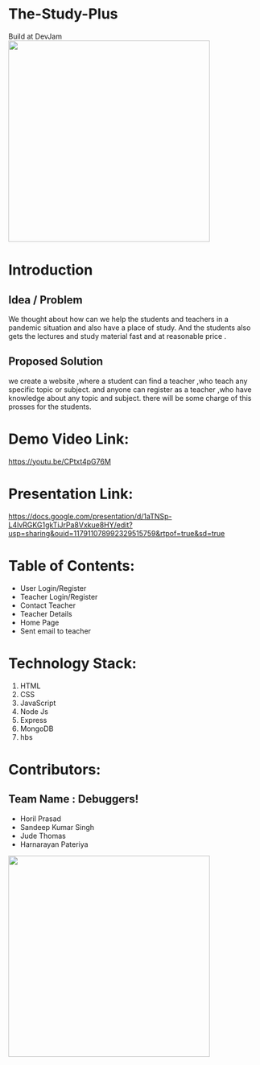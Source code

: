 # The-Study-Plus
Build at DevJam
<img src="https://user-images.githubusercontent.com/96302661/170649118-725b4d58-9558-4204-a5dc-0174d7ffdea5.png" height = "400px" width = "400px">

# Introduction
## Idea / Problem
We thought about how can we help the students and teachers in a pandemic situation and also have a place of study. 
And the students also gets the lectures and study material fast and at reasonable price .
## Proposed Solution
we create a website ,where a student can find a teacher ,who teach any specific topic or subject. 
and anyone can register as a teacher ,who have knowledge about any topic and subject. there will be some charge of this prosses for the students.

# Demo Video Link:
https://youtu.be/CPtxt4pG76M

# Presentation Link:
https://docs.google.com/presentation/d/1aTNSp-L4lvRGKG1gkTiJrPa8Vxkue8HY/edit?usp=sharing&ouid=117911078992329515759&rtpof=true&sd=true

# Table of Contents:
* User Login/Register
* Teacher Login/Register
* Contact Teacher
* Teacher Details
* Home Page
* Sent email to teacher

# Technology Stack:
1. HTML
2. CSS
3. JavaScript
4. Node Js
5. Express
6. MongoDB
7. hbs

# Contributors:
## Team Name : Debuggers!

* Horil Prasad
* Sandeep Kumar Singh
* Jude Thomas
* Harnarayan Pateriya

<img src="https://user-images.githubusercontent.com/96302661/170649118-725b4d58-9558-4204-a5dc-0174d7ffdea5.png" height = "400px" width = "400px">

